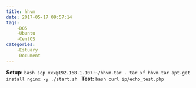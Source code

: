 ```yaml
---
title: hhvm
date: 2017-05-17 09:57:14
tags:
    -D05
    -Ubuntu
    -CentOS
categories:
    -Estuary
    -Document
---
```

**Setup:**
    ```bash
    scp xxx@192.168.1.107:~/hhvm.tar .
    tar xf hhvm.tar
    apt-get install nginx -y
    ./start.sh
    ```
**Test:**
    ```bash
    curl ip/echo_test.php
    ```

